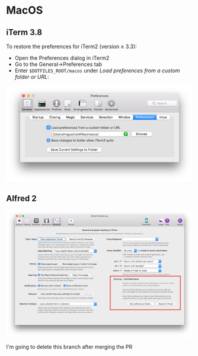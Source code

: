 # MacOS

## iTerm 3.8

To restore the preferences for iTerm2 (version ≥ 3.3):

* Open the Preferences dialog in iTerm2
* Go to the General->Preferences tab  
* Enter `$DOTFILES_ROOT/macos` under _Load preferences from a custom folder or URL_:

![iTerm2 Preferences dialog](iterm2.png)

## Alfred 2

![iTerm2 Preferences dialog](alfred.png)

I'm going to delete this branch after merging the PR

